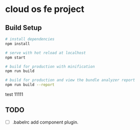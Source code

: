 # cloud os fe project

## Build Setup

``` bash
# install dependencies
npm install

# serve with hot reload at localhost
npm start

# build for production with minification
npm run build

# build for production and view the bundle analyzer report
npm run build --report
```

test 11111

## TODO
- [ ] .babelrc add component plugin.
